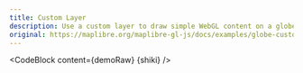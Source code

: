 ```yaml
---
title: Custom Layer
description: Use a custom layer to draw simple WebGL content on a globe.
original: https://maplibre.org/maplibre-gl-js/docs/examples/globe-custom-simple/
---
```


<script lang="ts">
  import Demo from "./CustomLayer.svelte";
  import demoRaw from "./CustomLayer.svelte?raw";
  import CodeBlock from "../../CodeBlock.svelte";
  let { shiki } = $props();
</script>

<Demo />

<CodeBlock content={demoRaw} {shiki} />
